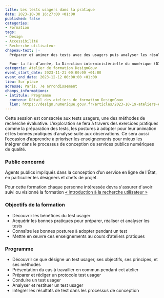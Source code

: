 ```yaml
---
title: Les tests usagers dans la pratique
date: 2023-10-30 16:27:00 +01:00
published: false
categories:
- Formation
tags:
- Design
- Accessibilité
- Recherche utilisateur
chapeau-text: |-
  Préparer et animer des tests avec des usagers puis analyser les résultats.

  Pour la fin d’année, la Direction interministérielle du numérique (DINUM) a conçu un programme de 5 ateliers de formation pour vous aider à améliorer les services publics en ligne
categorie: Atelier de formation DesignGouv
event_start_date: 2023-11-21 00:00:00 +01:00
event_end_date: 2023-12-12 00:00:00 +01:00
lieu: Sur place
adresse: Paris, 7e arrondissement
champs_informations:
- intitule: Programme
  contenu: Détail des ateliers de formation DesignGouv
  lien: https://design.numerique.gouv.fr/articles/2023-10-19-ateliers-de-formations/
---
```


Cette session est consacrée aux tests usagers, une des méthodes de recherche évaluative. L’exploration se fera à travers des exercices pratiques comme la préparation des tests, les postures à adopter pour leur animation et les bonnes pratiques d’analyse suite aux observations. 
Ce sera aussi l’occasion d’apprendre à prioriser les enseignements pour mieux les intégrer dans le processus de conception de services publics numériques de qualité.

### **Public concerné**
Agents publics impliqués dans la conception d’un service en ligne de l'État, en particulier les designers et chefs de projet.

Pour cette formation chaque personne intéressée devra s'assurer d'avoir suivi ou visionné la formation [« Introduction à la recherche utilisateur »](https://design.numerique.gouv.fr/formations/recherche-utilisateur/introduction-recherche-utilisateur/)

### **Objectifs de la formation** 
* Découvrir les bénéfices du test usager
* Acquérir les bonnes pratiques pour préparer, réaliser et analyser les tests
* Connaître les bonnes postures à adopter pendant un test
* Mettre en œuvre ces enseignements au cours d’ateliers pratiques

### **Programme**
* Découvrir ce que désigne un test usager, ses objectifs, ses principes, et ses méthodes
* Présentation du cas à travailler en commun pendant cet atelier
* Préparer et rédiger un protocole test usager
* Conduire un test usager
* Analyser et restituer un test usager
* Intégrer les résultats de test dans les processus de conception


